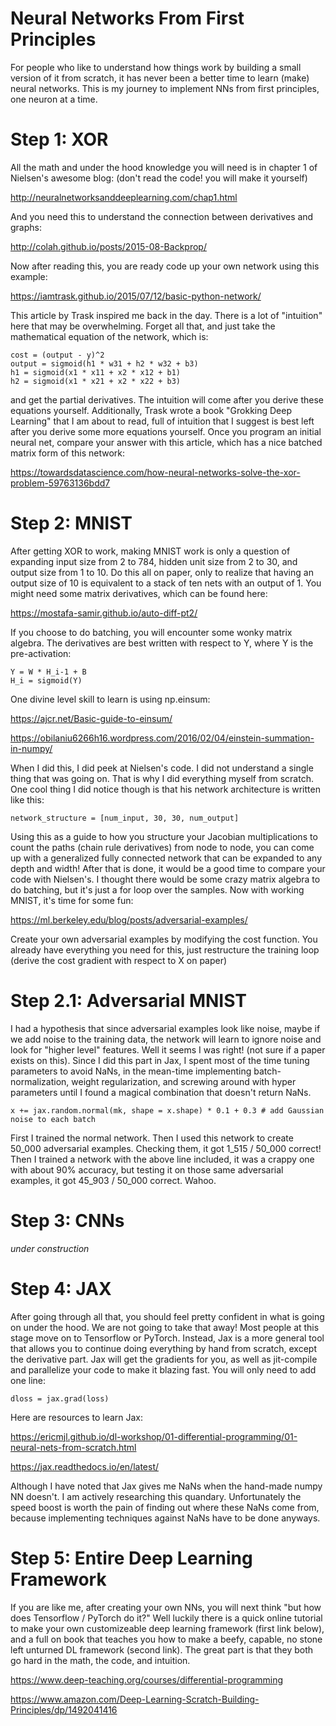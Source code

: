 # Neural Networks From First Principles

For people who like to understand how things work by building a small version of it from scratch, it has never been a better time to learn (make) neural networks. This is my journey to implement NNs from first principles, one neuron at a time. 

# Step 1: XOR
All the math and under the hood knowledge you will need is in chapter 1 of Nielsen's awesome blog: (don't read the code! you will make it yourself)

http://neuralnetworksanddeeplearning.com/chap1.html

And you need this to understand the connection between derivatives and graphs:

http://colah.github.io/posts/2015-08-Backprop/

Now after reading this, you are ready code up your own network using this example:

https://iamtrask.github.io/2015/07/12/basic-python-network/

This article by Trask inspired me back in the day. There is a lot of "intuition" here that may be overwhelming. Forget all that, and just take the mathematical equation of the network, which is:
```
cost = (output - y)^2
output = sigmoid(h1 * w31 + h2 * w32 + b3)
h1 = sigmoid(x1 * x11 + x2 * x12 + b1)
h2 = sigmoid(x1 * x21 + x2 * x22 + b3)
```
and get the partial derivatives. The intuition will come after you derive these equations yourself. Additionally, Trask wrote a book "Grokking Deep Learning" that I am about to read, full of intuition that I suggest is best left after you derive some more equations yourself. Once you program an initial neural net, compare your answer with this article, which has a nice batched matrix form of this network:

https://towardsdatascience.com/how-neural-networks-solve-the-xor-problem-59763136bdd7

# Step 2: MNIST
After getting XOR to work, making MNIST work is only a question of expanding input size from 2 to 784, hidden unit size from 2 to 30, and output size from 1 to 10. Do this all on paper, only to realize that having an output size of 10 is equivalent to a stack of ten nets with an output of 1. You might need some matrix derivatives, which can be found here:

https://mostafa-samir.github.io/auto-diff-pt2/

If you choose to do batching, you will encounter some wonky matrix algebra. The derivatives are best written with respect to Y, where Y is the pre-activation:
```
Y = W * H_i-1 + B
H_i = sigmoid(Y)
```
One divine level skill to learn is using np.einsum:

https://ajcr.net/Basic-guide-to-einsum/

https://obilaniu6266h16.wordpress.com/2016/02/04/einstein-summation-in-numpy/

When I did this, I did peek at Nielsen's code. I did not understand a single thing that was going on. That is why I did everything myself from scratch. One cool thing I did notice though is that his network architecture is written like this:
```
network_structure = [num_input, 30, 30, num_output]
```
Using this as a guide to how you structure your Jacobian multiplications to count the paths (chain rule derivatives) from node to node, you can come up with a generalized fully connected network that can be expanded to any depth and width! 
After that is done, it would be a good time to compare your code with Nielsen's. I thought there would be some crazy matrix algebra to do batching, but it's just a for loop over the samples. 
Now with working MNIST, it's time for some fun:

https://ml.berkeley.edu/blog/posts/adversarial-examples/

Create your own adversarial examples by modifying the cost function. You already have everything you need for this, just restructure the training loop (derive the cost gradient with respect to X on paper)

# Step 2.1: Adversarial MNIST

I had a hypothesis that since adversarial examples look like noise, maybe if we add noise to the training data, the network will learn to ignore noise and look for "higher level" features. Well it seems I was right! (not sure if a paper exists on this). Since I did this part in Jax, I spent most of the time tuning parameters to avoid NaNs, in the mean-time implementing batch-normalization, weight regularization, and screwing around with hyper parameters until I found a magical combination that doesn't return NaNs. 
```
x += jax.random.normal(mk, shape = x.shape) * 0.1 + 0.3 # add Gaussian noise to each batch
```
First I trained the normal network. Then I used this network to create 50_000 adversarial examples. Checking them, it got 1_515 / 50_000 correct! Then I trained a network with the above line included, it was a crappy one with about 90% accuracy, but testing it on those same adversarial examples, it got 45_903 / 50_000 correct. Wahoo. 

# Step 3: CNNs

*under construction*

# Step 4: JAX

After going through all that, you should feel pretty confident in what is going on under the hood. We are not going to take that away! Most people at this stage move on to Tensorflow or PyTorch. Instead, Jax is a more general tool that allows you to continue doing everything by hand from scratch, except the derivative part. Jax will get the gradients for you, as well as jit-compile and parallelize your code to make it blazing fast. You will only need to add one line:
```
dloss = jax.grad(loss)
```
Here are resources to learn Jax:

https://ericmjl.github.io/dl-workshop/01-differential-programming/01-neural-nets-from-scratch.html

https://jax.readthedocs.io/en/latest/

Although I have noted that Jax gives me NaNs when the hand-made numpy NN doesn't. I am actively researching this quandary. Unfortunately the speed boost is worth the pain of finding out where these NaNs come from, because implementing techniques against NaNs have to be done anyways. 

# Step 5: Entire Deep Learning Framework

If you are like me, after creating your own NNs, you will next think "but how does Tensorflow / PyTorch do it?" Well luckily there is a quick online tutorial to make your own customizeable deep learning framework (first link below), and a full on book that teaches you how to make a beefy, capable, no stone left unturned DL framework (second link). The great part is that they both go hard in the math, the code, and intuition. 

https://www.deep-teaching.org/courses/differential-programming

https://www.amazon.com/Deep-Learning-Scratch-Building-Principles/dp/1492041416
